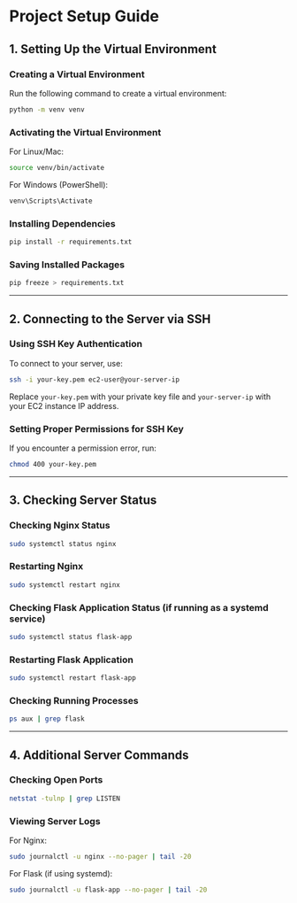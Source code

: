 # Project Setup Guide

## 1. Setting Up the Virtual Environment

### Creating a Virtual Environment
Run the following command to create a virtual environment:
```bash
python -m venv venv
```

### Activating the Virtual Environment
For Linux/Mac:
```bash
source venv/bin/activate
```
For Windows (PowerShell):
```powershell
venv\Scripts\Activate
```

### Installing Dependencies
```bash
pip install -r requirements.txt
```

### Saving Installed Packages
```bash
pip freeze > requirements.txt
```

---
## 2. Connecting to the Server via SSH

### Using SSH Key Authentication
To connect to your server, use:
```bash
ssh -i your-key.pem ec2-user@your-server-ip
```
Replace `your-key.pem` with your private key file and `your-server-ip` with your EC2 instance IP address.

### Setting Proper Permissions for SSH Key
If you encounter a permission error, run:
```bash
chmod 400 your-key.pem
```

---
## 3. Checking Server Status

### Checking Nginx Status
```bash
sudo systemctl status nginx
```

### Restarting Nginx
```bash
sudo systemctl restart nginx
```

### Checking Flask Application Status (if running as a systemd service)
```bash
sudo systemctl status flask-app
```

### Restarting Flask Application
```bash
sudo systemctl restart flask-app
```

### Checking Running Processes
```bash
ps aux | grep flask
```

---
## 4. Additional Server Commands

### Checking Open Ports
```bash
netstat -tulnp | grep LISTEN
```

### Viewing Server Logs
For Nginx:
```bash
sudo journalctl -u nginx --no-pager | tail -20
```
For Flask (if using systemd):
```bash
sudo journalctl -u flask-app --no-pager | tail -20
```

